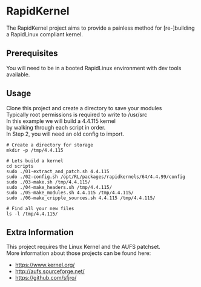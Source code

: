 # RapidKernel
The RapidKernel project aims to provide a painless method for [re-]building a RapidLinux compliant kernel.

## Prerequisites
You will need to be in a booted RapidLinux environment with dev tools available.

## Usage
Clone this project and create a directory to save your modules \
Typically root permissions is required to write to /usr/src \
In this example we will build a 4.4.115 kernel \
by walking through each script in order. \
In Step 2, you will need an old config to import.


```
# Create a directory for storage
mkdir -p /tmp/4.4.115

# Lets build a kernel
cd scripts
sudo ./01-extract_and_patch.sh 4.4.115
sudo ./02-config.sh /opt/RL/packages/rapidkernels/64/4.4.99/config
sudo ./03-make.sh /tmp/4.4.115/
sudo ./04-make_headers.sh /tmp/4.4.115/
sudo ./05-make_modules.sh 4.4.115 /tmp/4.4.115/
sudo ./06-make_cripple_sources.sh 4.4.115 /tmp/4.4.115/

# Find all your new files
ls -l /tmp/4.4.115/
```

## Extra Information
This project requires the Linux Kernel and the AUFS patchset. \
More information about those projects can be found here:
* https://www.kernel.org/
* http://aufs.sourceforge.net/
* https://github.com/sfjro/
